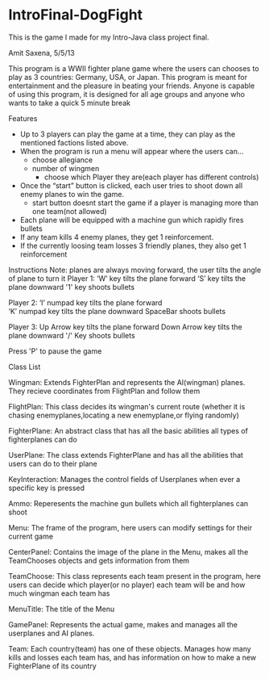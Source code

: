 ﻿IntroFinal-DogFight
===================

This is the game I made for my Intro-Java class project final.

Amit Saxena, 5/5/13

This program is a WWII fighter plane game where the users can chooses to play as 3 countries: Germany, USA, or Japan.
This program is meant for entertainment and the pleasure in beating your friends.
Anyone is capable of using this program, it is designed for all age groups and anyone who wants to take a quick 5 minute break


Features
* Up to 3 players can play the game at a time, they can play as the mentioned factions listed above. 
*  When the program is run a menu will appear where the users can…
	-  choose allegiance
	- number of wingmen
        - choose which Player they are(each player has different controls)
* Once the “start” button is clicked, each user tries to shoot down all enemy planes to win the game.
  - start button doesnt start the game if a player is managing more than one team(not allowed)
* Each plane will be equipped with a machine gun which rapidly fires bullets
* If any team kills 4 enemy planes, they get 1 reinforcement.
* If the currently loosing team losses 3 friendly planes, they also get 1 reinforcement 



Instructions
Note: planes are always moving forward, the user tilts the angle of plane to turn it
Player 1: ‘W’ key tilts the plane forward
          ‘S’ key tilts the plane downward
          '1' key shoots bullets
           

Player 2: ‘I’ numpad key tilts the plane forward     
          ‘K’ numpad key tilts the plane downward
           SpaceBar shoots bullets
           

Player 3: Up Arrow key tilts the plane forward
          Down Arrow key tilts the plane downward
	  '/' Key shoots bullets

Press 'P' to pause the game
          


Class List


Wingman: Extends FighterPlan and represents the AI(wingman) planes.  They recieve coordinates from FlightPlan and follow them

FlightPlan: This class decides its wingman's current route (whether it is chasing enemyplanes,locating a new enemyplane,or flying randomly)

FighterPlane: An abstract class that has all the basic abilities all types of fighterplanes can do

UserPlane: The class extends FighterPlane and has all the abilities that users can do to their plane

KeyInteraction: Manages the control fields of Userplanes when ever a specific key is pressed

Ammo: Reperesents the machine gun bullets which all fighterplanes can shoot

Menu: The frame of the program, here users can modify settings for their current game

CenterPanel: Contains the image of the plane in the Menu, makes all the TeamChooses objects and gets information from them

TeamChoose: This class represents each team present in the program, here users can decide which player(or no player)
             each team will be and how much wingman each team has

MenuTitle: The title of the Menu

GamePanel: Represents the actual game, makes and manages all the userplanes and AI planes. 

Team: Each country(team) has one of these objects.  Manages how many kills and losses each team has, and has
information on how to make a new FighterPlane of its country

                     

